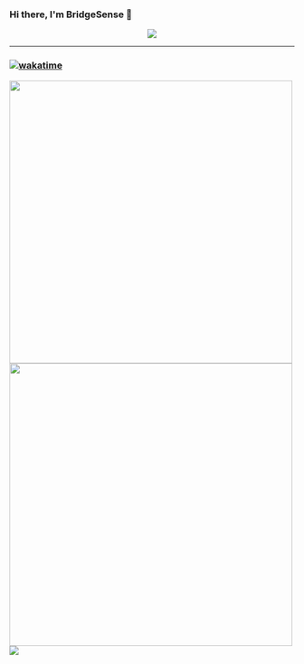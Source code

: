 
### Hi there, I'm BridgeSense 👋
<p align="center">
  <img align="center" src="https://github-readme-streak-stats.herokuapp.com?user=BridgeSenseMC&theme=dracula&hide_border=true" />
</p>

---
### [![wakatime](https://wakatime.com/badge/user/67a6a03b-e8cb-4c41-be57-29b1bca617e0.svg)](https://wakatime.com/@67a6a03b-e8cb-4c41-be57-29b1bca617e0)

<p float="left">
  <img src="https://github-readme-stats.vercel.app/api/wakatime?username=BridgeSense&theme=dracula&bg_color=10,000428,004e92&layout=compact" width="500" />
<br clear="all" />
  <img align=center src="https://github-readme-stats.vercel.app/api?username=BridgeSenseMC&count_private=true&show_icons=true&theme=dracula&bg_color=10,000428,004e92" width="500" /> 
  <img align=center src="https://github-readme-stats.vercel.app/api/top-langs/?username=BridgeSense&layout=compact&bg_color=10,000428,004e92&theme=dracula" />
</p>

